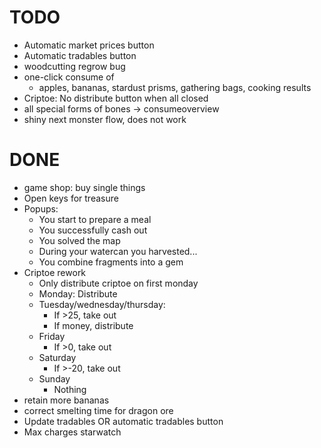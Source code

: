 # TODO
- Automatic market prices button
- Automatic tradables button
- woodcutting regrow bug
- one-click consume of
  - apples, bananas, stardust prisms, gathering bags, cooking results
- Criptoe: No distribute button when all closed
- all special forms of bones -> consumeoverview
- shiny next monster flow, does not work

# DONE
- game shop: buy single things
- Open keys for treasure
- Popups:
  - You start to prepare a meal
  - You successfully cash out
  - You solved the map
  - During your watercan you harvested...
  - You combine fragments into a gem
- Criptoe rework
  - Only distribute criptoe on first monday
  - Monday: Distribute
  - Tuesday/wednesday/thursday:
    - If >25, take out
    - If money, distribute
  - Friday
    - If >0, take out
  - Saturday
    - If >-20, take out
  - Sunday
    - Nothing
- retain more bananas
- correct smelting time for dragon ore
- Update tradables OR automatic tradables button
- Max charges starwatch
